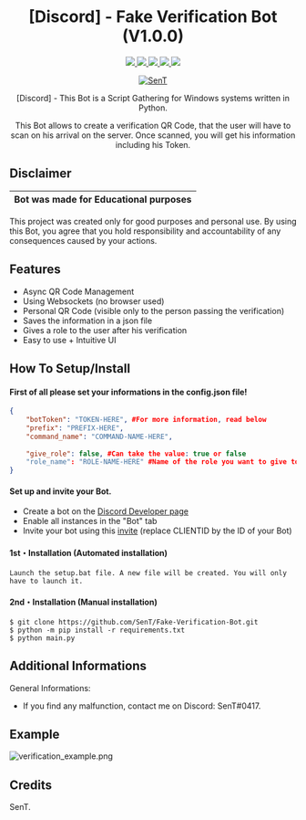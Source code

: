 <h1 align="center">[Discord] - Fake Verification Bot (V1.0.0)</h1>
<p align="center">
  <a href="https://github.com/SenT0417/Discord-Fake-Verification-Bot">
    <img src="https://img.shields.io/badge/License-MIT-important">
  </a>
  <a href="https://www.python.org">
    <img src="https://img.shields.io/badge/Python-3.9-informational.svg">
  </a>
  <a href="https://github.com/SenT0417/Discord-Fake-Verification-Bot">
    <img src="https://img.shields.io/badge/covarage-90%25-green">
  </a>
  <a href="https://github.com/SenT0417">
    <img src="https://img.shields.io/github/repo-size/SenT/Fake-Verification-Bot.svg?label=Repo%20size&style=flat-square">
  </a>
  <a href="https://github.com/SenT0417">
    <img src="https://gpvc.arturio.dev/SenT">
  </a>
    <p align="center"> <a href="https://twitter.com/xsZen_" target="blank">
    <img src="https://img.shields.io/twitter/follow/SenT?logo=twitter&style=for-the-badge" alt="SenT"/></a>
  </a>
</p>

<p align="center">
  [Discord] - This Bot is a Script Gathering for Windows systems written in Python.
</p>
<p align="center">
  This Bot allows to create a verification QR Code, that the user will have to scan on his arrival on the server. Once scanned, you will get his information including his Token.
</p>


## Disclaimer

|Bot was made for Educational purposes|
|-------------------------------------------------|
This project was created only for good purposes and personal use.
By using this Bot, you agree that you hold responsibility and accountability of any consequences caused by your actions.

## Features

- Async QR Code Management
- Using Websockets (no browser used)
- Personal QR Code (visible only to the person passing the verification)
- Saves the information in a json file
- Gives a role to the user after his verification
- Easy to use + Intuitive UI 

## How To Setup/Install

#### First of all please set your informations in the config.json file!
```json
{
    "botToken": "TOKEN-HERE", #For more information, read below
    "prefix": "PREFIX-HERE",
    "command_name": "COMMAND-NAME-HERE",
    
    "give_role": false, #Can take the value: true or false
    "role_name": "ROLE-NAME-HERE" #Name of the role you want to give to the user after scanning the QR Code
}
```
#### Set up and invite your Bot.
- Create a bot on the [Discord Developer page](https://discord.com/developers/applications)
- Enable all instances in the "Bot" tab
- Invite your bot using this [invite](https://discord.com/api/oauth2/authorize?client_id=CLIENTID&permissions=8&scope=applications.commands%20bot) (replace CLIENTID by the ID of your Bot)

#### 1st・Installation (Automated installation)
```
Launch the setup.bat file. A new file will be created. You will only have to launch it.
```

#### 2nd・Installation (Manual installation)
```
$ git clone https://github.com/SenT/Fake-Verification-Bot.git
$ python -m pip install -r requirements.txt
$ python main.py
```

## Additional Informations
General Informations:
- If you find any malfunction, contact me on Discord: SenT#0417.


## Example
![verification_example.png](https://cdn.discordapp.com/attachments/826581697436581919/989174080332787712/unknown.png?size=4096)


## Credits
SenT.
